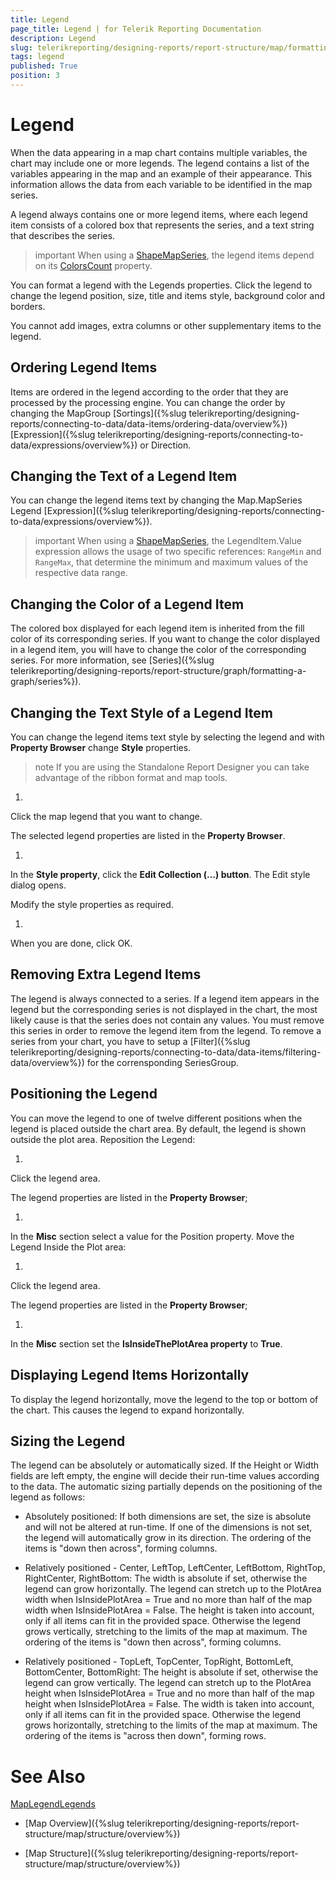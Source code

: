 ```yaml
---
title: Legend
page_title: Legend | for Telerik Reporting Documentation
description: Legend
slug: telerikreporting/designing-reports/report-structure/map/formatting-a-map/legend
tags: legend
published: True
position: 3
---
```


# Legend



When the data appearing in a map chart contains multiple variables, the chart may include one or more legends.
        The legend contains a list of the variables appearing in the map and an example of their appearance.
        This information allows the data from each variable to be identified in the map series.
      

A legend always contains one or more legend items, where each legend item consists of a colored box that represents the series,
        and a text string that describes the series.
      

>important When using a [ShapeMapSeries](/reporting/api/Telerik.Reporting.ShapeMapSeries), the legend items depend on its          [ColorsCount](/reporting/api/Telerik.Reporting.ShapeMapSeries#Telerik_Reporting_ShapeMapSeries_ColorsCount) property.        


You can format a legend with the Legends properties.
        Click the legend to change the legend position, size, title and items style, background color and borders.
      

You cannot add images, extra columns or other supplementary items to the legend.
      

## Ordering Legend Items

Items are ordered in the legend according to the order that they are processed by the processing engine.
          You can change the order by changing the MapGroup [Sortings]({%slug telerikreporting/designing-reports/connecting-to-data/data-items/ordering-data/overview%})[Expression]({%slug telerikreporting/designing-reports/connecting-to-data/expressions/overview%}) or Direction.
        

## Changing the Text of a Legend Item

You can change the legend items text by changing the Map.MapSeries Legend [Expression]({%slug telerikreporting/designing-reports/connecting-to-data/expressions/overview%}).
        

>important When using a [ShapeMapSeries](/reporting/api/Telerik.Reporting.ShapeMapSeries), the LegendItem.Value expression allows the usage            of two specific references: `RangeMin` and `RangeMax`, that determine the minimum and maximum values            of the respective data range.          


## Changing the Color of a Legend Item

The colored box displayed for each legend item is inherited from the fill color of its corresponding series.
          If you want to change the color displayed in a legend item, you will have to change the color of the corresponding series.
          For more information, see [Series]({%slug telerikreporting/designing-reports/report-structure/graph/formatting-a-graph/series%}).
        

## Changing the Text Style of a Legend Item

You can change the legend items text style by selecting the legend and with __Property Browser__ change __Style__ properties.
        

>note If you are using the Standalone Report Designer you can take advantage of the ribbon format and map tools.          


1. 

Click the map legend that you want to change.

The selected legend properties are listed in the __Property Browser__.
                

1. 

In the __Style property__, click the __Edit Collection (…) button__. The Edit style dialog opens.                  
                

Modify the style properties as required.
                

1. 

When you are done, click OK.
                

## Removing Extra Legend Items

The legend is always connected to a series.
          If a legend item appears in the legend but the corresponding series is not displayed in the chart,
          the most likely cause is that the series does not contain any values.
          You must remove this series in order to remove the legend item from the legend.
          To remove a series from your chart, you have to setup a [Filter]({%slug telerikreporting/designing-reports/connecting-to-data/data-items/filtering-data/overview%}) for the corrensponding SeriesGroup.
        

## Positioning the Legend

You can move the legend to one of twelve different positions when the legend is placed outside the chart area.
          By default, the legend is shown outside the plot area.
        Reposition the Legend:

1. 

Click the legend area.

The legend properties are listed in the __Property Browser__;
                

1. 

In the __Misc__ section select a value for the Position property.
                Move the Legend Inside the Plot area:

1. 

Click the legend area.

The legend properties are listed in the __Property Browser__;
                

1. 

In the __Misc__ section set the __IsInsideThePlotArea property__ to __True__.
                

## Displaying Legend Items Horizontally

To display the legend horizontally, move the legend to the top or bottom of the chart. This causes the legend to expand horizontally.
        

## Sizing the Legend

The legend can be absolutely or automatically sized.
          If the Height or Width fields are left empty, the engine will decide their run-time values according to the data.
          The automatic sizing partially depends on the positioning of the legend as follows:
        

* Absolutely positioned:
            If both dimensions are set, the size is absolute and will not be altered at run-time.
            If one of the dimensions is not set, the legend will automatically grow in its direction.
            The ordering of the items is "down then across", forming columns.
            

* Relatively positioned - Center, LeftTop, LeftCenter, LeftBottom, RightTop, RightCenter, RightBottom:
            The width is absolute if set, otherwise the legend can grow horizontally.
              The legend can stretch up to the PlotArea width when IsInsidePlotArea = True and no more than half of the map width when IsInsidePlotArea = False.
            The height is taken into account, only if all items can fit in the provided space.
              Otherwise the legend grows vertically, stretching to the limits of the map at maximum.
            The ordering of the items is "down then across", forming columns.
            

* Relatively positioned - TopLeft, TopCenter, TopRight, BottomLeft, BottomCenter, BottomRight:
            The height is absolute if set, otherwise the legend can grow vertically.
              The legend can stretch up to the PlotArea height when IsInsidePlotArea = True and no more than half of the map height when IsInsidePlotArea = False.
            The width is taken into account, only if all items can fit in the provided space.
              Otherwise the legend grows horizontally, stretching to the limits of the map at maximum.
            The ordering of the items is "across then down", forming rows.
            

# See Also
[MapLegend](/reporting/api/Telerik.Reporting.MapLegend)[Legends](/reporting/api/Telerik.Reporting.Map#Telerik_Reporting_Map_Legends)

 * [Map Overview]({%slug telerikreporting/designing-reports/report-structure/map/structure/overview%})

 * [Map Structure]({%slug telerikreporting/designing-reports/report-structure/map/structure/overview%})
